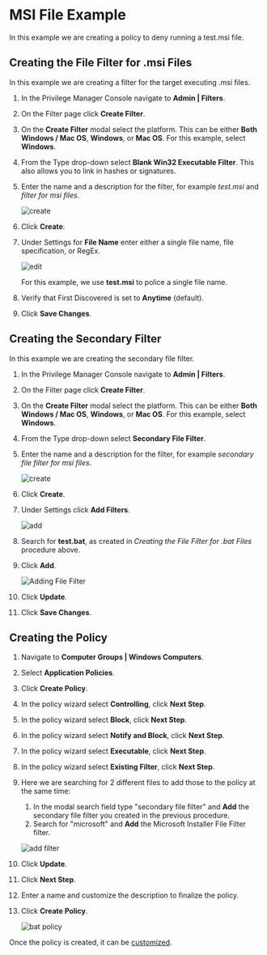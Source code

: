 [title]: # (Batch File)
[tags]: # (secondary file filter)
[priority]: # (2)
# MSI File Example

In this example we are creating a policy to deny running a test.msi file.

## Creating the File Filter for .msi Files

In this example we are creating a filter for the target executing .msi files.

1. In the Privilege Manager Console navigate to __Admin | Filters__.
1. On the Filter page click __Create Filter__.
1. On the __Create Filter__ modal select the platform. This can be either __Both Windows / Mac OS__, __Windows__, or __Mac OS__. For this example, select __Windows__.
1. From the Type drop-down select __Blank Win32 Executable Filter__. This also allows you to link in hashes or signatures.
1. Enter the name and a description for the filter, for example _test.msi_ and _filter for msi files_.

   ![create](images/test-msi-filter.png "Creating the a batch filter")
1. Click __Create__.
1. Under Settings for __File Name__ enter either a single file name, file specification, or RegEx.

   ![edit](images/file-specifications-msi.png "Adding the file name and verifying the First Discovered setting")

   For this example, we use __test.msi__ to police a single file name.

1. Verify that First Discovered is set to __Anytime__ (default).
1. Click __Save Changes__.

## Creating the Secondary Filter

In this example we are creating the secondary file filter.

1. In the Privilege Manager Console navigate to __Admin | Filters__.
1. On the Filter page click __Create Filter__.
1. On the __Create Filter__ modal select the platform. This can be either __Both Windows / Mac OS__, __Windows__, or __Mac OS__. For this example, select __Windows__.
1. From the Type drop-down select __Secondary File Filter__. 
1. Enter the name and a description for the filter, for example _secondary file filter for msi files_.

   ![create](images/sff-msi.png "Creating the Secondary File Filter to target msi files")
1. Click __Create__.
1. Under Settings click __Add Filters__.

   ![add](images/add-msi-filter.png "Searching for and adding the test.msi filter")
1. Search for __test.bat__, as created in _Creating the File Filter for .bat Files_ procedure above.
1. Click __Add__.

   ![Adding File Filter](images/sff-msi-update.png "Updating the filter")
1. Click __Update__.
1. Click __Save Changes__.

## Creating the Policy

1. Navigate to __Computer Groups | Windows Computers__.
1. Select __Application Policies__.
1. Click __Create Policy__.
1. In the policy wizard select __Controlling__, click __Next Step__.
1. In the policy wizard select __Block__, click __Next Step__.
1. In the policy wizard select __Notify and Block__, click __Next Step__.
1. In the policy wizard select __Executable__, click __Next Step__.
1. In the policy wizard select __Existing Filter__, click __Next Step__.
1. Here we are searching for 2 different files to add those to the policy at the same time:
   1. In the modal search field type "secondary file filter" and __Add__ the secondary file filter you created in the previous procedure.
   1. Search for "microsoft" and __Add__ the Microsoft Installer File Filter filter.

   ![add filter](images/msi-pol-add-sff-2.png "Adding the secondary file filter for msi files to the policy")
1. Click __Update__.
1. Click __Next Step__.
1. Enter a name and customize the description to finalize the policy.
1. Click __Create Policy__.

   ![bat policy](images/msi-deny-pol.png "Policy to deny batch file execution")

Once the policy is created, it can be [customized](../../../../policies/policy-page.md).
